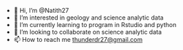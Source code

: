 - 👋 Hi, I’m @Natith27
- 👀 I’m interested in geology and science analytic data
- 🌱 I’m currently learning to program in Rstudio and python 
- 💞️ I’m looking to collaborate on  science analytic data
- 📫 How to reach me thunderdr27@gmail.com

<!---
Natith27/Natith27 is a ✨ special ✨ repository because its `README.md` (this file) appears on your GitHub profile.
You can click the Preview link to take a look at your changes.
--->
